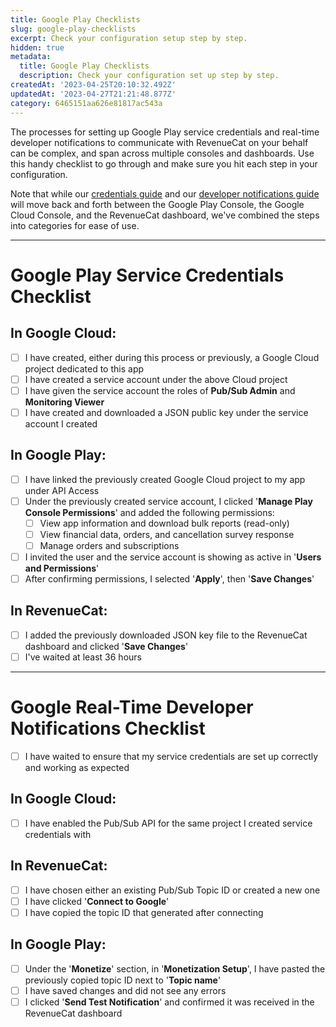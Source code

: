 ```yaml
---
title: Google Play Checklists
slug: google-play-checklists
excerpt: Check your configuration setup step by step.
hidden: true
metadata:
  title: Google Play Checklists
  description: Check your configuration set up step by step.
createdAt: '2023-04-25T20:10:32.492Z'
updatedAt: '2023-04-27T21:21:48.877Z'
category: 6465151aa626e81817ac543a
---
```

The processes for setting up Google Play service credentials and real-time developer notifications to communicate with RevenueCat on your behalf can be complex, and span across multiple consoles and dashboards. Use this handy checklist to go through and make sure you hit each step in your configuration.

Note that while our [credentials guide](doc:creating-play-service-credentials) and our [developer notifications guide](doc:google-server-notifications) will move back and forth between the Google Play Console, the Google Cloud Console, and the RevenueCat dashboard, we've combined the steps into categories for ease of use.

***



# Google Play Service Credentials Checklist

## In Google Cloud:

- [ ] I have created, either during this process or previously, a Google Cloud project dedicated to this app
- [ ] I have created a service account under the above Cloud project 
- [ ] I have given the service account the roles of **Pub/Sub Admin** and **Monitoring Viewer**
- [ ] I have created and downloaded a JSON public key under the service account I created

## In Google Play:

- [ ] I have linked the previously created Google Cloud project to my app under API Access
- [ ] Under the previously created service account, I clicked '**Manage Play Console Permissions**' and added the following permissions:
  - [ ] View app information and download bulk reports (read-only)
  - [ ] View financial data, orders, and cancellation survey response
  - [ ] Manage orders and subscriptions
- [ ] I invited the user and the service account is showing as active in '**Users and Permissions**'
- [ ] After confirming permissions, I selected '**Apply**', then '**Save Changes**'

## In RevenueCat:

- [ ] I added the previously downloaded JSON key file to the RevenueCat dashboard and clicked '**Save Changes**'
- [ ] I've waited at least 36 hours

***



# Google Real-Time Developer Notifications Checklist

- [ ] I have waited to ensure that my service credentials are set up correctly and working as expected

## In Google Cloud:

- [ ] I have enabled the Pub/Sub API for the same project I created service credentials with

## In RevenueCat:

- [ ] I have chosen either an existing Pub/Sub Topic ID or created a new one
- [ ] I have clicked '**Connect to Google**'
- [ ] I have copied the topic ID that generated after connecting

## In Google Play:

- [ ] Under the '**Monetize**' section, in '**Monetization Setup**', I have pasted the previously copied topic ID next to '**Topic name**'
- [ ] I have saved changes and did not see any errors
- [ ] I clicked '**Send Test Notification**' and confirmed it was received in the RevenueCat dashboard